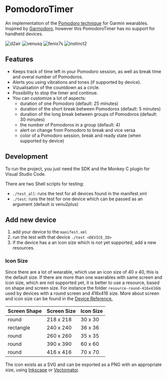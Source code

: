 # PomodoroTimer
An implementation of the [Pomodoro technique](https://en.wikipedia.org/wiki/Pomodoro_Technique) for Garmin wearables. Inspired by [Garmodoro](https://github.com/klimeryk/garmodoro), however this PomodoroTimer has no support for handheld devices.

![d2air](https://user-images.githubusercontent.com/4089975/158851413-a9195857-827a-4002-90a5-b2a16d15a3e4.png)
![venusq](https://user-images.githubusercontent.com/4089975/158851489-c761863b-d762-4134-97f4-2a1b71ccc94c.png)
![fenix7s](https://user-images.githubusercontent.com/4089975/158851447-d7714e4f-dd35-442e-a10d-432700fb8284.png)
![instinct2](https://user-images.githubusercontent.com/4089975/158851472-d2079bbf-b4ba-49be-8985-38fcbfa1c75e.png)

## Features
* Keeps track of time left in your Pomodoro session, as well as break time and overal number of Pomodoros.
* Alerts you using vibrations and tones (if supported by device).
* Vizualisation of the countdown as a circle.
* Possibility to stop the timer and continue.
* You can customize a lot of aspects:
   * duration of one Pomodoro (default: 25 minutes)
   * duration of the short break between Pomodoros (default: 5 minutes)
   * duration of the long break between groups of Pomodoros (default: 30 minutes)
   * the number of Pomodoros in a group (default: 4)
   * alert on change from Pomodoro to break and vice versa
   * color of a Pomodoro session, break and ready state (when supported by device)

## Development

To run the project, you just need the SDK and the Monkey C plugin for Visual Studio Code.

There are two Shell scripts for testing:
* `./test_all`: runs the test for all devices found in the manifest.xml
* `./test`: runs the test for one device which can be passed as an argument (default is venu2plus)

## Add new device

1. add your device to the `manifest.xml`
2. run the test with that device `./test <DEVICE_ID>`
3. If the device has a an icon size which is not yet supported, add a new resources.

### Icon Size
 Since there are a lot of wearable, which use an icon size of 40 x 40, this is the default size. If there are more than one waerables with same screen and icon size, which are not supported yet, it is better to use a resource, based on shape and screen size. For instance the folder `resource-round-416x416`is used by devices with a round screen and 416x416 size.
More about screen and icon size can be found in the [Device Reference.](https://developer.garmin.com/connect-iq/reference-guides/devices-reference/)

| Screen Shape | Screen Size | Icon Size |
| ------------ | ----------- | --------- |
| round        | 218 x 218   | 30 x 30   |
| rectangle    | 240 x 240   | 36 x 36   |
| round        | 260 x 260   | 35 x 35   |
| round        | 390 x 390   | 60 x 60   |
| round        | 416 x 416   | 70 x 70   |


The icon exists as a SVG and can be exported as a PNG with an appropriate size, using [Inkscape](https://inkscape.org) or [Vectornator](https://www.vectornator.io).
